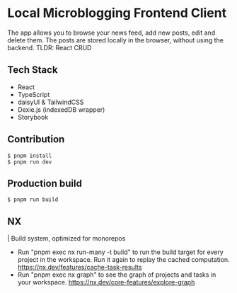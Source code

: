 # Local Microblogging Frontend Client

The app allows you to browse your news feed, add new posts, edit and delete them. The posts are stored locally in the browser, without using the backend. TLDR: React CRUD

## Tech Stack

- React
- TypeScript
- daisyUI & TailwindCSS
- Dexie.js (indexedDB wrapper)
- Storybook

## Contribution

    $ pnpm install
    $ pnpm run dev

## Production build

    $ pnpm run build

## NX

| Build system, optimized for monorepos

- Run "pnpm exec nx run-many -t build" to run the build target for every project in the workspace. Run it again to replay the cached computation. https://nx.dev/features/cache-task-results
- Run "pnpm exec nx graph" to see the graph of projects and tasks in your workspace. https://nx.dev/core-features/explore-graph
